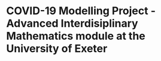 # COVID-19 Modelling Project - Advanced Interdisiplinary Mathematics module at the University of Exeter
